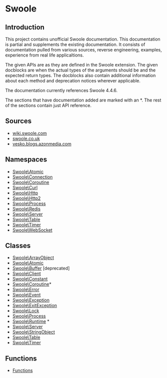 # Swoole

## Introduction

This project contains unofficial Swoole documentation. This documentation is partial and supplements the existing documentation.
It consists of documentation pulled from various sources, reverse engineering, examples, experience from real life applicaltions.

The given APIs are as they are defined in the Swoole extension.
The given docblocks are when the actual types of the arguments should be and the expected return types.
The docblocks also contain additional information about each method and deprecation notices wherever applicable.

The documentation currently references Swoole 4.4.6.

The sections that have documentation added are marked with an *. The rest of the sections contain just API reference.

## Sources

- [wiki.swoole.com](http://wiki.swoole.com)
- [swoole.co.uk](http://swoole.co.uk)
- [vesko.blogs.azonmedia.com](http://vesko.blogs.azonmedia.com)

## Namespaces
* [Swoole\Atomic](Atomic)
* [Swoole\Connection](Connection)
* [Swoole\Coroutine](Coroutine)
* [Swoole\Curl](Curl)
* [Swoole\Http](Http)
* [Swoole\Http2](Http2)
* [Swoole\Process](Process)
* [Swoole\Redis](Redis)
* [Swoole\Server](Server)
* [Swoole\Table](Table)
* [Swoole\Timer](Timer)
* [Swoole\WebSocket](WebSocket)


## Classes
* [Swoole\ArrayObject](ArrayObject.md)
* [Swoole\Atomic](Atomic.md)
* [Swoole\Buffer](Buffer.md) [deprecated]
* [Swoole\Client](Client.md)
* [Swoole\Constant](Constant.md)
* [Swoole\Coroutine](Coroutine.md)*
* [Swoole\Error](Error.md)
* [Swoole\Event](Event.md)
* [Swoole\Exception](Exception.md)
* [Swoole\ExitException](ExitException.md)
* [Swoole\Lock](Lock.md)
* [Swoole\Process](Process.md)
* [Swoole\Runtime](Runtime.md) *
* [Swoole\Server](Server.md)
* [Swoole\StringObject](StringObject.md)
* [Swoole\Table](Table.md)
* [Swoole\Timer](Timer.md)

## Functions

* [Functions](Functions.md)

